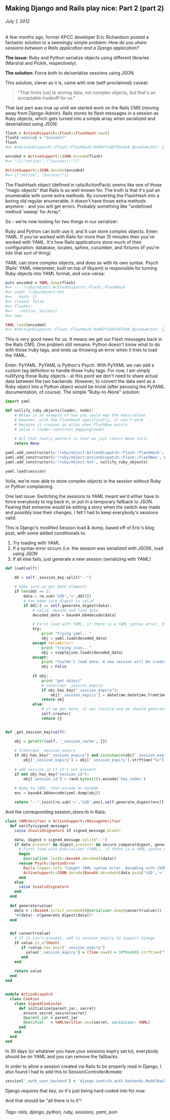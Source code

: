 ## Making Django and Rails play nice: Part 2 (part 2)
###### July 1, 2012

A few months ago, former KPCC developer Eric Richardson posted a fantastic solution to a 
seemingly simple problem: *How do you share sessions between a Rails application and a 
Django application?* 

**The issue:** Ruby and Python serialize objects using different libraries 
(Marshal and Pickle, respectively). 

**The solution:** Force both to de/serialize sessions using JSON.

This solution, clever as it is, came with one (self-proclaimed) caveat:

> "That limits [us] to storing data, not complex objects, but that's an acceptable 
tradeoff for us."

That last part was true up until we started work on the Rails CMS (moving away from 
Django-Admin). Rails stores its flash messages in a session as Ruby objects, 
which gets turned into a simple array when serialized and deserialized using JSON:

```ruby
flash = ActionDispatch::Flash::FlashHash.new()
flash[:notice] = "Success!"
flash
#=> #<ActionDispatch::Flash::FlashHash:0x007fc46f95edc8 @used=#<Set: {}>, @closed=false, @flashes={:notice=>"Success!"}, @now=nil> 

encoded = ActiveSupport::JSON.encode(flash)
#=> "[[\"notice\",\"Success!\"]]"

ActiveSupport::JSON.decode(encoded)
#=> [["notice", "Success!"]]
```

The FlashHash object (defined in rails/ActionPack) seems like one of those "magic 
objects" that Rails is so well-known for. The truth is that it's just an enumerable 
with some extra methods. By converting the FlashHash into a boring old regular 
enumerable, it doesn't have those extra methods anymore - and you will get errors. 
Probably something like "undefined method 'sweep' for Array". 

So - we're now looking for two things in our serializer:

Ruby and Python can both use it, and
It can store complex objects.
Enter: YAML. If you've worked with Rails for more than 15 minutes then you've worked 
with YAML. It's how Rails applications store much of their configuration: database, 
locales, sphinx, cucumber, and fixtures (if you're into that sort of thing).

YAML can store complex objects, and does so with its own syntax. Psych (Rails' YAML 
interpreter, built on top of libyaml) is responsible for turning Ruby objects into 
YAML format, and vice-versa:

```ruby
puts encoded = YAML.dump(flash)
#=> --- !ruby/object:ActionDispatch::Flash::FlashHash
#=> used: !ruby/object:Set
#=>   hash: {}
#=> closed: false
#=> flashes:
#=>   :notice: Success!
#=> now:

YAML.load(encoded)
#=> #<ActionDispatch::Flash::FlashHash:0x007fc46fe972e0 @used=#<Set: {}>, @closed=false, @flashes={:notice=>"Success!"}, @now=nil>
```

This is very good news for us. It means we get our Flash messages back in the Rails 
CMS. One problem still remains: Python doesn't know what to do with those !ruby tags, 
and ends up throwing an error when it tries to load the YAML.

Enter: PyYAML. PyYAML is Python's Psych. With PyYAML we can add a custom tag definition 
to handle those !ruby tags. For now, I am simply nullifying those Ruby objects - at 
this point we don't need to share actual data between the two backends. However, to 
convert the data sent as a Ruby object into a Python object would be trivial (after 
perusing the PyYAML documentation, of course). The simple "Ruby-to-None" solution:

```python
import yaml

def nullify_ruby_objects(loader, node):
    # Below is an example of how you could map the keys/values
    # However, with the FlashHash specifically, it won't work
    # because it creases an alias when FlashNow exists.
    # value = loader.construct_mapping(node)
    
    # All that really matters is that we just return None (nil)
    return None

yaml.add_constructor(u'!ruby/object:ActionDispatch::Flash::FlashHash', nullify_ruby_objects)
yaml.add_constructor(u'!ruby/object:ActionDispatch::Flash::FlashNow', nullify_ruby_objects)
yaml.add_constructor(u'!ruby/object:Set', nullify_ruby_objects)

yaml.load(session)
```

Voila, we're now able to store complex objects in the session without Ruby or Python 
complaining.

One last issue: Switching the sessions to YAML meant we'd either have to force everybody
 to log back in, or put in a temporary fallback to JSON. Fearing that someone would be 
editing a story when the switch was made and possibly lose their changes, I felt I had 
to keep everybody's sessions valid.

This is Django's modified Session load & dump, based off of Eric's blog post, with some 
added conditionals to:

1. Try loading with YAML
2. If a syntax error occurs (i.e. the session was serialized with JSON), load using JSON
3. If all else fails, just generate a new session (serializing with YAML)

```python
def load(self):
    
    dd = self._session_key.split("--")

    # make sure we got both elements
    if len(dd) == 2:
        data = re.sub('%3D','=',dd[0])
        # now make sure digest is valid
        if dd[1] == self.generate_digest(data):
            # valid. decode and load data
            decoded_data = base64.b64decode(data)

            # First load with YAML, if there is a YAML syntax error, then load with JSON
            try:
                print "trying yaml..."
                obj = yaml.load(decoded_data)
            except ValueError:
                print "trying json..."
                obj = simplejson.loads(decoded_data)
            except:
                print "Couldn't load data. A new session will be created."
                obj = False
            
            if obj:
                print "got object"
                # intercept _session_expiry
                if obj.has_key("_session_expiry"):                    
                    obj['_session_expiry'] = datetime.datetime.fromtimestamp(int(obj['_session_expiry']))
                return obj
            else:
                # if we get here, it was invalid and we should generate a new session
                self.create()
                return {}


def _get_session_key(self):

    obj = getattr(self, '_session_cache', {})
    
    # intercept _session_expiry
    if obj.has_key("_session_expiry") and isinstance(obj['_session_expiry'],datetime.datetime):
        obj['_session_expiry'] = obj['_session_expiry'].strftime("%s")
        
    # add session_id if it's not present
    if not obj.has_key("session_id"):
        obj['session_id'] = rand.bytes(16).encode('hex_codec')
    
    # Dump to YAML, then encode as base64
    enc = base64.b64encode(yaml.dump(obj))

    return "--".join([re.sub('=','%3D',enc),self.generate_digest(enc)])
````

And the corresponding session_store.rb in Rails:

```ruby
class YAMLVerifier < ActiveSupport::MessageVerifier
  def verify(signed_message)
    raise InvalidSignature if signed_message.blank?

    data, digest = signed_message.split("--")
    if data.present? && digest.present? && secure_compare(digest, generate_digest(data))
      # First load with @serializer (YAML), if there is a YAML syntax error, then decode with JSON
      begin
        @serializer.load(::Base64.decode64(data))
      rescue Psych::SyntaxError
        Rails.logger.info "Caught YAML syntax error. Decoding with JSON."
        ActiveSupport::JSON.decode(Base64.decode64(data.gsub('%3D','=')))    
      end
    else
      raise InvalidSignature
    end
  end
  
  def generate(value)
    data = ::Base64.strict_encode64(@serializer.dump(convert(value)))
    "#{data}--#{generate_digest(data)}"
  end


  def convert(value)
    # If it isn't present, add in session_expiry to support django
    if value.is_a?(Hash)
       if !value.has_key?("_session_expiry")
         value['_session_expiry'] = (Time.now() + 30*86400).strftime("%s") # expire in 30 days
       end       
    end
    
    return value    
  end
end


module ActionDispatch
  class Cookies
    class SignedCookieJar
      def initialize(parent_jar, secret)
        ensure_secret_secure(secret)
        @parent_jar = parent_jar
        @verifier   = YAMLVerifier.new(secret, serializer: YAML)
      end
    end
  end
end
```

In 30 days (or whatever you have your sessions expiry set to), everybody should be on 
YAML and you can remove the fallbacks.

In order to allow a session created via Rails to be properly read in Django, I also 
found I had to add this to SessionController#create:

```ruby
session['_auth_user_backend'] = 'django.contrib.auth.backends.ModelBackend'
```

Django requires that key, so it's just being hard-coded into for now.

And that should be "all there is to it"!

###### Tags: rails, django, python, ruby, sessions, yaml, json
